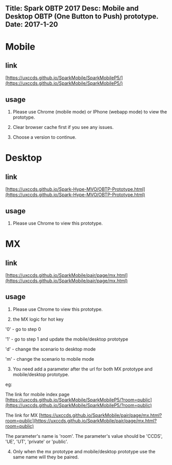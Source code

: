 Title: Spark OBTP 2017
Desc: Mobile and Desktop OBTP (One Button to Push) prototype.
Date: 2017-1-20
---

# Mobile

## link

[https://uxccds.github.io/SparkMobile/SparkMobileP5/](https://uxccds.github.io/SparkMobile/SparkMobileP5/)

## usage

1) Please use Chrome (mobile mode) or IPhone (webapp mode) to view the prototype.

2) Clear browser cache first if you see any issues.

3) Choose a version to continue.

# Desktop

## link

[https://uxccds.github.io/Spark-Hype-MVO/OBTP-Prototype.html](https://uxccds.github.io/Spark-Hype-MVO/OBTP-Prototype.html)

## usage

1) Please use Chrome to view this prototype.

# MX

## link

[https://uxccds.github.io/SparkMobile/pair/page/mx.html](https://uxccds.github.io/SparkMobile/pair/page/mx.html)

## usage

1) Please use Chrome to view this prototype.

2) the MX logic for hot key

'0' - go to step 0

'1' - go to step 1 and update the mobile/desktop prototype

'd' - change the scenario to desktop mode

'm' - change the scenario to mobile mode

3) You need add a parameter after the url for both MX prototype and mobile/desktop prototype.

eg: 

The link for mobile index page	
[https://uxccds.github.io/SparkMobile/SparkMobileP5/?room=public](https://uxccds.github.io/SparkMobile/SparkMobileP5/?room=public)

The link for MX
[https://uxccds.github.io/SparkMobile/pair/page/mx.html?room=public](https://uxccds.github.io/SparkMobile/pair/page/mx.html?room=public)

The parameter's name is 'room'.
The parameter's value should be 'CCDS', 'UE', 'UT', 'private' or 'public'.

4) Only when the mx prototype and mobile/desktop prototype use the same name will they be paired.




